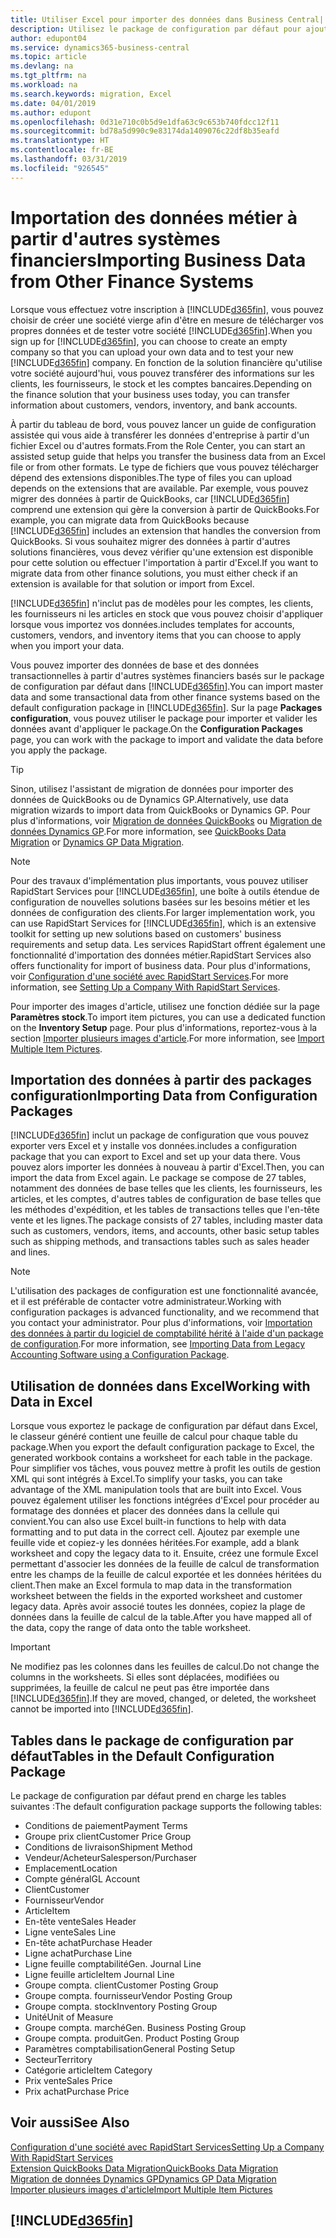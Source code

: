 ```yaml
---
title: Utiliser Excel pour importer des données dans Business Central| Microsoft Docs
description: Utilisez le package de configuration par défaut pour ajouter des données client dans Excel et les importer ensuite dans Business Central.
author: edupont04
ms.service: dynamics365-business-central
ms.topic: article
ms.devlang: na
ms.tgt_pltfrm: na
ms.workload: na
ms.search.keywords: migration, Excel
ms.date: 04/01/2019
ms.author: edupont
ms.openlocfilehash: 0d31e710c0b5d9e1dfa63c9c653b740fdcc12f11
ms.sourcegitcommit: bd78a5d990c9e83174da1409076c22df8b35eafd
ms.translationtype: HT
ms.contentlocale: fr-BE
ms.lasthandoff: 03/31/2019
ms.locfileid: "926545"
---
```

# <a name="importing-business-data-from-other-finance-systems"></a><span data-ttu-id="f7601-103">Importation des données métier à partir d'autres systèmes financiers</span><span class="sxs-lookup"><span data-stu-id="f7601-103">Importing Business Data from Other Finance Systems</span></span>
<span data-ttu-id="f7601-104">Lorsque vous effectuez votre inscription à [!INCLUDE[d365fin](includes/d365fin_md.md)], vous pouvez choisir de créer une société vierge afin d'être en mesure de télécharger vos propres données et de tester votre société [!INCLUDE[d365fin](includes/d365fin_md.md)].</span><span class="sxs-lookup"><span data-stu-id="f7601-104">When you sign up for [!INCLUDE[d365fin](includes/d365fin_md.md)], you can choose to create an empty company so that you can upload your own data and to test your new [!INCLUDE[d365fin](includes/d365fin_md.md)] company.</span></span> <span data-ttu-id="f7601-105">En fonction de la solution financière qu'utilise votre société aujourd'hui, vous pouvez transférer des informations sur les clients, les fournisseurs, le stock et les comptes bancaires.</span><span class="sxs-lookup"><span data-stu-id="f7601-105">Depending on the finance solution that your business uses today, you can transfer information about customers, vendors, inventory, and bank accounts.</span></span>  

<span data-ttu-id="f7601-106">À partir du tableau de bord, vous pouvez lancer un guide de configuration assistée qui vous aide à transférer les données d'entreprise à partir d'un fichier Excel ou d'autres formats.</span><span class="sxs-lookup"><span data-stu-id="f7601-106">From the Role Center, you can start an assisted setup guide that helps you transfer the business data from an Excel file or from other formats.</span></span> <span data-ttu-id="f7601-107">Le type de fichiers que vous pouvez télécharger dépend des extensions disponibles.</span><span class="sxs-lookup"><span data-stu-id="f7601-107">The type of files you can upload depends on the extensions that are available.</span></span> <span data-ttu-id="f7601-108">Par exemple, vous pouvez migrer des données à partir de QuickBooks, car [!INCLUDE[d365fin](includes/d365fin_md.md)] comprend une extension qui gère la conversion à partir de QuickBooks.</span><span class="sxs-lookup"><span data-stu-id="f7601-108">For example, you can migrate data from QuickBooks because [!INCLUDE[d365fin](includes/d365fin_md.md)] includes an extension that handles the conversion from QuickBooks.</span></span> <span data-ttu-id="f7601-109">Si vous souhaitez migrer des données à partir d'autres solutions financières, vous devez vérifier qu'une extension est disponible pour cette solution ou effectuer l'importation à partir d'Excel.</span><span class="sxs-lookup"><span data-stu-id="f7601-109">If you want to migrate data from other finance solutions, you must either check if an extension is available for that solution or import from Excel.</span></span>  

[!INCLUDE[d365fin](includes/d365fin_md.md)] <span data-ttu-id="f7601-110">n'inclut pas de modèles pour les comptes, les clients, les fournisseurs ni les articles en stock que vous pouvez choisir d'appliquer lorsque vous importez vos données.</span><span class="sxs-lookup"><span data-stu-id="f7601-110">includes templates for accounts, customers, vendors, and inventory items that you can choose to apply when you import your data.</span></span>

<span data-ttu-id="f7601-111">Vous pouvez importer des données de base et des données transactionnelles à partir d'autres systèmes financiers basés sur le package de configuration par défaut dans [!INCLUDE[d365fin](includes/d365fin_md.md)].</span><span class="sxs-lookup"><span data-stu-id="f7601-111">You can import master data and some transactional data from other finance systems based on the default configuration package in [!INCLUDE[d365fin](includes/d365fin_md.md)].</span></span> <span data-ttu-id="f7601-112">Sur la page **Packages configuration**, vous pouvez utiliser le package pour importer et valider les données avant d'appliquer le package.</span><span class="sxs-lookup"><span data-stu-id="f7601-112">On the **Configuration Packages** page, you can work with the package to import and validate the data before you apply the package.</span></span>  

> [!TIP]  
> <span data-ttu-id="f7601-113">Sinon, utilisez l'assistant de migration de données pour importer des données de QuickBooks ou de Dynamics GP.</span><span class="sxs-lookup"><span data-stu-id="f7601-113">Alternatively, use data migration wizards to import data from QuickBooks or Dynamics GP.</span></span> <span data-ttu-id="f7601-114">Pour plus d'informations, voir [Migration de données QuickBooks](ui-extensions-quickbooks-data-migration.md) ou [Migration de données Dynamics GP](ui-extensions-dynamicsgp-data-migration.md).</span><span class="sxs-lookup"><span data-stu-id="f7601-114">For more information, see [QuickBooks Data Migration](ui-extensions-quickbooks-data-migration.md) or [Dynamics GP Data Migration](ui-extensions-dynamicsgp-data-migration.md).</span></span>

> [!NOTE]  
> <span data-ttu-id="f7601-115">Pour des travaux d'implémentation plus importants, vous pouvez utiliser RapidStart Services pour [!INCLUDE[d365fin](includes/d365fin_md.md)], une boîte à outils étendue de configuration de nouvelles solutions basées sur les besoins métier et les données de configuration des clients.</span><span class="sxs-lookup"><span data-stu-id="f7601-115">For larger implementation work, you can use RapidStart Services for [!INCLUDE[d365fin](includes/d365fin_md.md)], which is an extensive toolkit for setting up new solutions based on customers' business requirements and setup data.</span></span> <span data-ttu-id="f7601-116">Les services RapidStart offrent également une fonctionnalité d'importation des données métier.</span><span class="sxs-lookup"><span data-stu-id="f7601-116">RapidStart Services also offers functionality for import of business data.</span></span> <span data-ttu-id="f7601-117">Pour plus d'informations, voir [Configuration d'une société avec RapidStart Services](admin-set-up-a-company-with-rapidstart.md).</span><span class="sxs-lookup"><span data-stu-id="f7601-117">For more information, see [Setting Up a Company With RapidStart Services](admin-set-up-a-company-with-rapidstart.md).</span></span>

<span data-ttu-id="f7601-118">Pour importer des images d'article, utilisez une fonction dédiée sur la page **Paramètres stock**.</span><span class="sxs-lookup"><span data-stu-id="f7601-118">To import item pictures, you can use a dedicated function on the **Inventory Setup** page.</span></span> <span data-ttu-id="f7601-119">Pour plus d'informations, reportez-vous à la section [Importer plusieurs images d'article](inventory-how-import-item-pictures.md).</span><span class="sxs-lookup"><span data-stu-id="f7601-119">For more information, see [Import Multiple Item Pictures](inventory-how-import-item-pictures.md).</span></span>

## <a name="importing-data-from-configuration-packages"></a><span data-ttu-id="f7601-120">Importation des données à partir des packages configuration</span><span class="sxs-lookup"><span data-stu-id="f7601-120">Importing Data from Configuration Packages</span></span>
[!INCLUDE[d365fin](includes/d365fin_md.md)] <span data-ttu-id="f7601-121">inclut un package de configuration que vous pouvez exporter vers Excel et y installe vos données.</span><span class="sxs-lookup"><span data-stu-id="f7601-121">includes a configuration package that you can export to Excel and set up your data there.</span></span> <span data-ttu-id="f7601-122">Vous pouvez alors importer les données à nouveau à partir d'Excel.</span><span class="sxs-lookup"><span data-stu-id="f7601-122">Then, you can import the data from Excel again.</span></span> <span data-ttu-id="f7601-123">Le package se compose de 27 tables, notamment des données de base telles que les clients, les fournisseurs, les articles, et les comptes, d'autres tables de configuration de base telles que les méthodes d'expédition, et les tables de transactions telles que l'en-tête vente et les lignes.</span><span class="sxs-lookup"><span data-stu-id="f7601-123">The package consists of 27 tables, including master data such as customers, vendors, items, and accounts, other basic setup tables such as shipping methods, and transactions tables such as sales header and lines.</span></span>  

> [!NOTE]  
>   <span data-ttu-id="f7601-124">L'utilisation des packages de configuration est une fonctionnalité avancée, et il est préférable de contacter votre administrateur.</span><span class="sxs-lookup"><span data-stu-id="f7601-124">Working with configuration packages is advanced functionality, and we recommend that you contact your administrator.</span></span> <span data-ttu-id="f7601-125">Pour plus d'informations, voir [Importation des données à partir du logiciel de comptabilité hérité à l'aide d'un package de configuration](across-import-data-configuration-packages.md).</span><span class="sxs-lookup"><span data-stu-id="f7601-125">For more information, see [Importing Data from Legacy Accounting Software using a Configuration Package](across-import-data-configuration-packages.md).</span></span>

## <a name="working-with-data-in-excel"></a><span data-ttu-id="f7601-126">Utilisation de données dans Excel</span><span class="sxs-lookup"><span data-stu-id="f7601-126">Working with Data in Excel</span></span>
<span data-ttu-id="f7601-127">Lorsque vous exportez le package de configuration par défaut dans Excel, le classeur généré contient une feuille de calcul pour chaque table du package.</span><span class="sxs-lookup"><span data-stu-id="f7601-127">When you export the default configuration package to Excel, the generated workbook contains a worksheet for each table in the package.</span></span> <span data-ttu-id="f7601-128">Pour simplifier vos tâches, vous pouvez mettre à profit les outils de gestion XML qui sont intégrés à Excel.</span><span class="sxs-lookup"><span data-stu-id="f7601-128">To simplify your tasks, you can take advantage of the XML manipulation tools that are built into Excel.</span></span> <span data-ttu-id="f7601-129">Vous pouvez également utiliser les fonctions intégrées d'Excel pour procéder au formatage des données et placer des données dans la cellule qui convient.</span><span class="sxs-lookup"><span data-stu-id="f7601-129">You can also use Excel built-in functions to help with data formatting and to put data in the correct cell.</span></span> <span data-ttu-id="f7601-130">Ajoutez par exemple une feuille vide et copiez-y les données héritées.</span><span class="sxs-lookup"><span data-stu-id="f7601-130">For example, add a blank worksheet and copy the legacy data to it.</span></span> <span data-ttu-id="f7601-131">Ensuite, créez une formule Excel permettant d'associer les données de la feuille de calcul de transformation entre les champs de la feuille de calcul exportée et les données héritées du client.</span><span class="sxs-lookup"><span data-stu-id="f7601-131">Then make an Excel formula to map data in the transformation worksheet between the fields in the exported worksheet and customer legacy data.</span></span> <span data-ttu-id="f7601-132">Après avoir associé toutes les données, copiez la plage de données dans la feuille de calcul de la table.</span><span class="sxs-lookup"><span data-stu-id="f7601-132">After you have mapped all of the data, copy the range of data onto the table worksheet.</span></span>  

> [!IMPORTANT]  
>  <span data-ttu-id="f7601-133">Ne modifiez pas les colonnes dans les feuilles de calcul.</span><span class="sxs-lookup"><span data-stu-id="f7601-133">Do not change the columns in the worksheets.</span></span> <span data-ttu-id="f7601-134">Si elles sont déplacées, modifiées ou supprimées, la feuille de calcul ne peut pas être importée dans [!INCLUDE[d365fin](includes/d365fin_md.md)].</span><span class="sxs-lookup"><span data-stu-id="f7601-134">If they are moved, changed, or deleted, the worksheet cannot be imported into [!INCLUDE[d365fin](includes/d365fin_md.md)].</span></span>

## <a name="tables-in-the-default-configuration-package"></a><span data-ttu-id="f7601-135">Tables dans le package de configuration par défaut</span><span class="sxs-lookup"><span data-stu-id="f7601-135">Tables in the Default Configuration Package</span></span>
<span data-ttu-id="f7601-136">Le package de configuration par défaut prend en charge les tables suivantes :</span><span class="sxs-lookup"><span data-stu-id="f7601-136">The default configuration package supports the following tables:</span></span>

-   <span data-ttu-id="f7601-137">Conditions de paiement</span><span class="sxs-lookup"><span data-stu-id="f7601-137">Payment Terms</span></span>
-   <span data-ttu-id="f7601-138">Groupe prix client</span><span class="sxs-lookup"><span data-stu-id="f7601-138">Customer Price Group</span></span>
-   <span data-ttu-id="f7601-139">Conditions de livraison</span><span class="sxs-lookup"><span data-stu-id="f7601-139">Shipment Method</span></span>
-   <span data-ttu-id="f7601-140">Vendeur/Acheteur</span><span class="sxs-lookup"><span data-stu-id="f7601-140">Salesperson/Purchaser</span></span>
-   <span data-ttu-id="f7601-141">Emplacement</span><span class="sxs-lookup"><span data-stu-id="f7601-141">Location</span></span>
-   <span data-ttu-id="f7601-142">Compte général</span><span class="sxs-lookup"><span data-stu-id="f7601-142">GL Account</span></span>
-   <span data-ttu-id="f7601-143">Client</span><span class="sxs-lookup"><span data-stu-id="f7601-143">Customer</span></span>
-   <span data-ttu-id="f7601-144">Fournisseur</span><span class="sxs-lookup"><span data-stu-id="f7601-144">Vendor</span></span>
-   <span data-ttu-id="f7601-145">Article</span><span class="sxs-lookup"><span data-stu-id="f7601-145">Item</span></span>
-   <span data-ttu-id="f7601-146">En-tête vente</span><span class="sxs-lookup"><span data-stu-id="f7601-146">Sales Header</span></span>
-   <span data-ttu-id="f7601-147">Ligne vente</span><span class="sxs-lookup"><span data-stu-id="f7601-147">Sales Line</span></span>
-   <span data-ttu-id="f7601-148">En-tête achat</span><span class="sxs-lookup"><span data-stu-id="f7601-148">Purchase Header</span></span>
-   <span data-ttu-id="f7601-149">Ligne achat</span><span class="sxs-lookup"><span data-stu-id="f7601-149">Purchase Line</span></span>
-   <span data-ttu-id="f7601-150">Ligne feuille comptabilité</span><span class="sxs-lookup"><span data-stu-id="f7601-150">Gen. Journal Line</span></span>
-   <span data-ttu-id="f7601-151">Ligne feuille article</span><span class="sxs-lookup"><span data-stu-id="f7601-151">Item Journal Line</span></span>
-   <span data-ttu-id="f7601-152">Groupe compta. client</span><span class="sxs-lookup"><span data-stu-id="f7601-152">Customer Posting Group</span></span>
-   <span data-ttu-id="f7601-153">Groupe compta. fournisseur</span><span class="sxs-lookup"><span data-stu-id="f7601-153">Vendor Posting Group</span></span>
-   <span data-ttu-id="f7601-154">Groupe compta. stock</span><span class="sxs-lookup"><span data-stu-id="f7601-154">Inventory Posting Group</span></span>
-   <span data-ttu-id="f7601-155">Unité</span><span class="sxs-lookup"><span data-stu-id="f7601-155">Unit of Measure</span></span>
-   <span data-ttu-id="f7601-156">Groupe compta. marché</span><span class="sxs-lookup"><span data-stu-id="f7601-156">Gen. Business Posting Group</span></span>
-   <span data-ttu-id="f7601-157">Groupe compta. produit</span><span class="sxs-lookup"><span data-stu-id="f7601-157">Gen. Product Posting Group</span></span>
-   <span data-ttu-id="f7601-158">Paramètres comptabilisation</span><span class="sxs-lookup"><span data-stu-id="f7601-158">General Posting Setup</span></span>
-   <span data-ttu-id="f7601-159">Secteur</span><span class="sxs-lookup"><span data-stu-id="f7601-159">Territory</span></span>
-   <span data-ttu-id="f7601-160">Catégorie article</span><span class="sxs-lookup"><span data-stu-id="f7601-160">Item Category</span></span>
-   <span data-ttu-id="f7601-161">Prix vente</span><span class="sxs-lookup"><span data-stu-id="f7601-161">Sales Price</span></span>
-   <span data-ttu-id="f7601-162">Prix achat</span><span class="sxs-lookup"><span data-stu-id="f7601-162">Purchase Price</span></span>

## <a name="see-also"></a><span data-ttu-id="f7601-163">Voir aussi</span><span class="sxs-lookup"><span data-stu-id="f7601-163">See Also</span></span>
[<span data-ttu-id="f7601-164">Configuration d'une société avec RapidStart Services</span><span class="sxs-lookup"><span data-stu-id="f7601-164">Setting Up a Company With RapidStart Services</span></span>](admin-set-up-a-company-with-rapidstart.md)  
[<span data-ttu-id="f7601-165">Extension QuickBooks Data Migration</span><span class="sxs-lookup"><span data-stu-id="f7601-165">QuickBooks Data Migration</span></span>](ui-extensions-quickbooks-data-migration.md)  
[<span data-ttu-id="f7601-166">Migration de données Dynamics GP</span><span class="sxs-lookup"><span data-stu-id="f7601-166">Dynamics GP Data Migration</span></span>](ui-extensions-dynamicsgp-data-migration.md)  
[<span data-ttu-id="f7601-167">Importer plusieurs images d'article</span><span class="sxs-lookup"><span data-stu-id="f7601-167">Import Multiple Item Pictures</span></span>](inventory-how-import-item-pictures.md)

## [!INCLUDE[d365fin](includes/free_trial_md.md)]  
